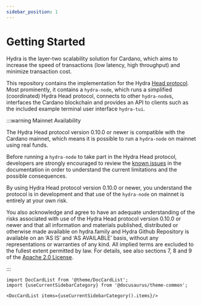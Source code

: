 ```yaml
---
sidebar_position: 1
---
```


# Getting Started

Hydra is the layer-two scalability solution for Cardano, which aims to increase
the speed of transactions (low latency, high throughput) and minimize
transaction cost.

This repository contains the implementation for the Hydra [Head
protocol](https://eprint.iacr.org/2020/299.pdf). Most prominently, it contains a
`hydra-node`, which runs a simplified (coordinated) Hydra Head protocol,
connects to other `hydra-node`s, interfaces the Cardano blockchain and provides an
API to clients such as the included example terminal user interface `hydra-tui`.

:::warning Mainnet Availability

The Hydra Head protocol version 0.10.0 or newer is compatible with the Cardano
mainnet, which means it is possible to run a `hydra-node` on mainnet using real
funds.

Before running a `hydra-node` to take part in the Hydra Head protocol,
developers are strongly encouraged to review the [known issues][known-issues] in
the documentation in order to understand the current limitations and the
possible consequences.

By using Hydra Head protocol version 0.10.0 or newer, you understand the
protocol is in development and that use of the `hydra-node` on mainnet is
entirely at your own risk.

You also acknowledge and agree to have an adequate understanding of the risks
associated with use of the Hydra Head protocol version 0.10.0 or newer and that
all information and materials published, distributed or otherwise made available
on hydra.family and Hydra Github Repository is available on an ‘AS IS’ and ‘AS
AVAILABLE’ basis, without any representations or warranties of any kind. All
implied terms are excluded to the fullest extent permitted by law. For details,
see also sections 7, 8 and 9 of the [Apache 2.0 License][license].

:::

[known-issues]: ../known-issues
[license]: https://github.com/input-output-hk/hydra/blob/master/LICENSE

```mdx-code-block
import DocCardList from '@theme/DocCardList';
import {useCurrentSidebarCategory} from '@docusaurus/theme-common';

<DocCardList items={useCurrentSidebarCategory().items}/>
```
